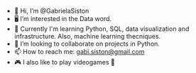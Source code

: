- 👋 Hi, I’m @GabrielaSiston
- 🖥️ I’m interested in the Data word.
- 🌱 Currently I'm learning Python, SQL, data visualization and infrastructure. Also, machine learning thecniques.
- 💞️ I’m looking to collaborate on projects in Python.
- 📫 How to reach me: gabi.siston@gmail.com 
- 🎮 I also like to play videogames 🤗


<!---
GabrielaSiston/GabrielaSiston is a ✨ special ✨ repository because its `README.md` (this file) appears on your GitHub profile.
You can click the Preview link to take a look at your changes.
--->
